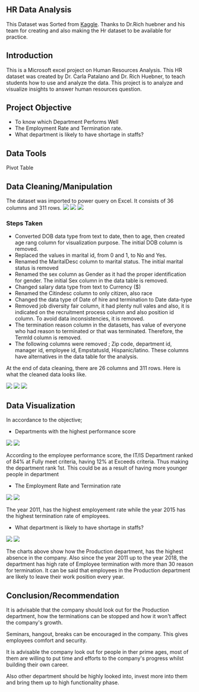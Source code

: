 ## HR Data Analysis

This Dataset was Sorted from [Kaggle](https://www.kaggle.com/datasets/rhuebner/human-resources-data-set). Thanks to Dr.Rich huebner and his team for creating and also making the Hr dataset to be available for practice.

## Introduction

This is a Microsoft excel project on Human Resources Analysis. This HR dataset was created by  Dr. Carla Patalano and Dr. Rich Huebner, to  teach students how to use and analyze the data. This project is to analyze and visualize insights to answer human resources question.

## Project Objective

- To know which Department Performs Well
- The Employment Rate and Termination rate.
- What department is likely to have shortage in staffs?

## Data Tools
Pivot Table

## Data Cleaning/Manipulation

The dataset was imported to power query on Excel. It consists of 36 columns and 311 rows.
![](Uncleaned%20data%20(1).png)
![](Uncleaned%20data%20(2).png)
![](Uncleaned%20data%20(3).png)

### Steps Taken

- Converted DOB data type from text to date, then to age, then created age rang column for visualization purpose. The initial DOB column is removed.
- Replaced the values in marital id, from 0 and 1, to No and Yes.
- Renamed the MaritalDesc column to marital status. The initial marital status is removed
- Renamed the sex column as Gender as it had the proper identification for gender. The initial Sex column in the data table is removed.
- Changed salary data type from text to Currency ($)
- Renamed the Citindesc column to only citizen, also race
- Changed the data type of Date of hire and termination to Date data-type
- Removed job diversity fair column, it had plenty null vales and also, it is indicated on the recruitment process column and also position id column. To avoid data inconsistencies, it is removed.
- The termination reason column in the datasets, has value of everyone who had reason to terminated or that was terminated. Therefore, the TermId column is removed.
- The following columns were removed ; Zip code, department id, manager id, employee id, EmpstatusId, Hispanic/latino. These columns have alternatives in the data table for the analysis.

At the end of data cleaning, there are 26 columns and 311 rows. Here is what the cleaned data looks like.

![](Cleaned%20data.png)
![](Cleaned%20data%20(2).png)
![](Cleaned%20data%20(3).png)

## Data Visualization

In accordance to the objective;	

- Departments with the highest performance score

![](IT%20Dept.png)
![](PerfScore.png)

According to the employee performance score, the IT/IS Department ranked of 84% at Fully meet criteria, having 12% at Exceeds criteria. Thus making the department rank 1st. This could be as a result of having more younger people in department

- The Employment Rate and Termination rate

![](Emp%20Rate.png)
![](Term%20Rate.png)

The year 2011, has the highest employement rate while the year 2015 has the highest termination rate of employees.

- What department is likely to have shortage in staffs?

![](Prod%20Dept.png)
![](Term%20Reasons.png)

The charts above show how the Production department, has the highest absence in the company. Also since the year 2011 up to the year 2018, the department has high rate of Employee termination with more than 30 reason for termination. 
It can be said that employees in the Production department are likely to leave their work position every year.

## Conclusion/Recommendation

It is advisable that the company should look out for the Production department, how the terminations can be stopped and how it won't affect the company's growth.

Seminars, hangout, breaks can be encouraged in the company. This gives employees comfort and security.

It is advisable the company look out for people in ther prime ages, most of them are willing to put time and efforts to the company's progress whilst building their own career. 

Also other department should be highly looked into, invest more into them and bring them up to high functionality phase.

